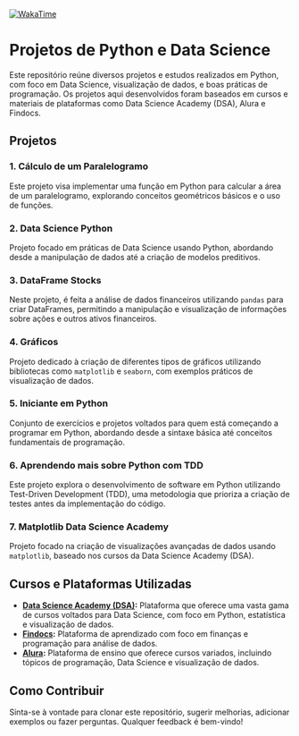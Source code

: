 <a href="https://wakatime.com/badge/github/MariaEduarda-Ciarini/PythonProjetin">
  <img src="https://wakatime.com/badge/github/MariaEduarda-Ciarini/PythonProjetin.svg?style=plastic" alt="WakaTime">
</a>

# Projetos de Python e Data Science

Este repositório reúne diversos projetos e estudos realizados em Python, com foco em Data Science, visualização de dados, e boas práticas de programação. Os projetos aqui desenvolvidos foram baseados em cursos e materiais de plataformas como Data Science Academy (DSA), Alura e Findocs.

## Projetos

### 1. Cálculo de um Paralelogramo
Este projeto visa implementar uma função em Python para calcular a área de um paralelogramo, explorando conceitos geométricos básicos e o uso de funções.

### 2. Data Science Python
Projeto focado em práticas de Data Science usando Python, abordando desde a manipulação de dados até a criação de modelos preditivos.

### 3. DataFrame Stocks
Neste projeto, é feita a análise de dados financeiros utilizando `pandas` para criar DataFrames, permitindo a manipulação e visualização de informações sobre ações e outros ativos financeiros.

### 4. Gráficos
Projeto dedicado à criação de diferentes tipos de gráficos utilizando bibliotecas como `matplotlib` e `seaborn`, com exemplos práticos de visualização de dados.

### 5. Iniciante em Python
Conjunto de exercícios e projetos voltados para quem está começando a programar em Python, abordando desde a sintaxe básica até conceitos fundamentais de programação.

### 6. Aprendendo mais sobre Python com TDD
Este projeto explora o desenvolvimento de software em Python utilizando Test-Driven Development (TDD), uma metodologia que prioriza a criação de testes antes da implementação do código.

### 7. Matplotlib Data Science Academy
Projeto focado na criação de visualizações avançadas de dados usando `matplotlib`, baseado nos cursos da Data Science Academy (DSA).

## Cursos e Plataformas Utilizadas

- **[Data Science Academy (DSA)](https://www.datascienceacademy.com.br/):** Plataforma que oferece uma vasta gama de cursos voltados para Data Science, com foco em Python, estatística e visualização de dados.
- **[Findocs](https://findocs.com.br/):** Plataforma de aprendizado com foco em finanças e programação para análise de dados.
- **[Alura](https://cursos.alura.com.br/):** Plataforma de ensino que oferece cursos variados, incluindo tópicos de programação, Data Science e visualização de dados.

## Como Contribuir

Sinta-se à vontade para clonar este repositório, sugerir melhorias, adicionar exemplos ou fazer perguntas. Qualquer feedback é bem-vindo!
